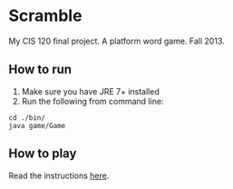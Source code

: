 Scramble
========

My CIS 120 final project. A platform word game. Fall 2013.

How to run
----------

1. Make sure you have JRE 7+ installed
2. Run the following from command line:

```Shell
cd ./bin/
java game/Game
```
  
How to play
-----------

Read the instructions [here](http://moward.com/apps/scramble/help/).
